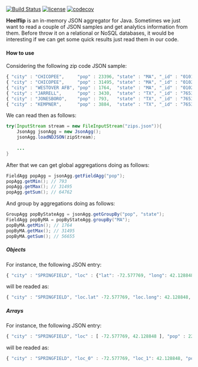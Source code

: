 [![Build Status](https://travis-ci.org/greatjapa/heelflip.svg?branch=master)](https://travis-ci.org/greatjapa/heelflip)
[![license](https://img.shields.io/github/license/mashape/apistatus.svg?maxAge=2592000)](https://github.com/greatjapa/heelflip/blob/master/LICENCE)
[![codecov](https://codecov.io/gh/greatjapa/heelflip/branch/master/graph/badge.svg)](https://codecov.io/gh/greatjapa/heelflip)

**Heelflip** is an in-memory JSON aggregator for Java. Sometimes we just want to read a couple of JSON samples and get analytics information from them. Before throw it on a relational or NoSQL databases, it would be interesting if we can get some quick results just read them in our code.
 
#### How to use
Considering the following zip code JSON sample:
```javascript
{ "city" : "CHICOPEE",     "pop" : 23396, "state" : "MA", "_id" : "01013" }
{ "city" : "CHICOPEE",     "pop" : 31495, "state" : "MA", "_id" : "01020" }
{ "city" : "WESTOVER AFB", "pop" : 1764,  "state" : "MA", "_id" : "01022" }
{ "city" : "JARRELL",      "pop" : 3430,  "state" : "TX", "_id" : "76537" }
{ "city" : "JONESBORO",    "pop" : 793,   "state" : "TX", "_id" : "76538" }
{ "city" : "KEMPNER",      "pop" : 3884,  "state" : "TX", "_id" : "76539" }
```
We can read then as follows:
```java
try(InputStream stream = new FileInputStream("zips.json")){
    JsonAgg jsonAgg = new JsonAgg();
    jsonAgg.loadNDJSON(zipStream);
    
    ...
}
```
After that we can get global aggregations doing as follows:
```java
FieldAgg popAgg = jsonAgg.getFieldAgg("pop");
popAgg.getMin(); // 793
popAgg.getMax(); // 31495
popAgg.getSum(); // 64762
```

And group by aggregations doing as follows:
```java
GroupAgg popByStateAgg = jsonAgg.getGroupBy("pop", "state");
FieldAgg popByMA = popByStateAgg.groupBy("MA");
popByMA.getMin(); // 1764
popByMA.getMax(); // 31495
popByMA.getSum(); // 56655
```


<under construction>

##### Objects
For instance, the following JSON entry:
```javascript
{ "city" : "SPRINGFIELD", "loc" : {"lat": -72.577769, "long": 42.128848}, "pop" : 22115}
```
will be readed as:
```javascript
{ "city" : "SPRINGFIELD", "loc.lat" -72.577769, "loc.long": 42.128848, "pop" : 22115}
```

##### Arrays
For instance, the following JSON entry:
```javascript
{ "city" : "SPRINGFIELD", "loc" : [ -72.577769, 42.128848 ], "pop" : 22115}
```
will be readed as:
```javascript
{ "city" : "SPRINGFIELD", "loc_0" : -72.577769, "loc_1": 42.128848, "pop" : 22115}
```

